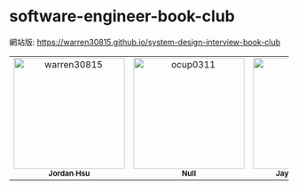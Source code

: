 # software-engineer-book-club

網站版: <https://warren30815.github.io/system-design-interview-book-club>

<!-- readme: contributors -start -->
<table>
<tr>
    <td align="center">
        <a href="https://github.com/warren30815">
            <img src="https://avatars.githubusercontent.com/u/36834814?v=4" width="200;" alt="warren30815"/>
            <br />
            <sub><b>Jordan Hsu</b></sub>
        </a>
    </td>
    <td align="center">
        <a href="https://github.com/ocup0311">
            <img src="https://avatars.githubusercontent.com/u/51013776?v=4" width="200;" alt="ocup0311"/>
            <br />
            <sub><b>Null</b></sub>
        </a>
    </td>
    <td align="center">
        <a href="https://github.com/roackb2">
            <img src="https://avatars.githubusercontent.com/u/5952025?v=4" width="200;" alt="roackb2"/>
            <br />
            <sub><b>Jay / Fienna Liang</b></sub>
        </a>
    </td>
    <td align="center">
        <a href="https://github.com/tedmax100">
            <img src="https://avatars.githubusercontent.com/u/7844224?v=4" width="200;" alt="tedmax100"/>
            <br />
            <sub><b>Nathan.Lu</b></sub>
        </a>
    </td></tr>
</table>
<!-- readme: contributors -end -->

